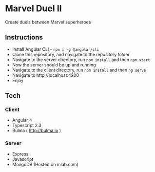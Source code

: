# Marvel Duel II
Create duels between Marvel superheroes 

## Instructions
* Install Angular CLI - `npm i -g @angular/cli`
* Clone this repository, and navigate to the repository folder
* Navigate to the server directory, run `npm install` and then `npm start`
* Now the server should be up and running
* Navigate to the client directory, run `npm install` and then `ng serve`
* Navigate to http://localhost:4200
* Enjoy

## Tech
### Client
* Angular 4 
* Typescript 2.3
* Bulma ( http://bulma.io )

### Server
* Express
* Javascript
* MongoDB (Hosted on mlab.com)
